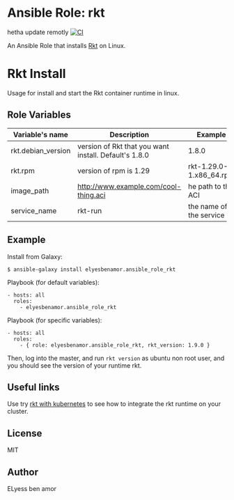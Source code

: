 
# Ansible Role: rkt
hetha update remotly
[![CI](https://github.com/geerlingguy/ansible-role-kubernetes/workflows/CI/badge.svg?event=push)](https://github.com/geerlingguy/ansible-role-kubernetes/actions?query=workflow%3ACI)

An Ansible Role that installs [Rkt](https://coreos.com/rkt/docs/latest/) on Linux.

Rkt Install
=========

Usage for install and start the Rkt container runtime in linux.

Role Variables
--------------

| Variable's name | Description | Example |
| --------------- | ----------- | ------- |
| rkt.debian_version  | version of Rkt that you want install. Default's 1.8.0  | 1.8.0  |
|rkt.rpm| version of rpm is 1.29|rkt-1.29.0-1.x86_64.rpm|
|image_path|http://www.example.com/cool-thing.aci|he path to the ACI |
|service_name|rkt-run |the name of the service|


Example 
----------------

Install from Galaxy:

	$ ansible-galaxy install elyesbenamor.ansible_role_rkt

Playbook (for default variables):

    - hosts: all
      roles: 
      	- elyesbenamor.ansible_role_rkt

Playbook (for specific variables):

    - hosts: all
      roles:
      	- { role: elyesbenamor.ansible_role_rkt, rkt_version: 1.9.0 }


Then, log into the master, and run `rkt version` as ubuntu non root user, and you should see the version of your runtime rkt.

## Useful links

Use try [rkt with kubernetes](https://coreos.com/rkt/docs/latest/using-rkt-with-kubernetes.html) to see how to integrate the rkt runtime on your cluster.

License
-------

MIT

Author
------

ELyess ben amor
